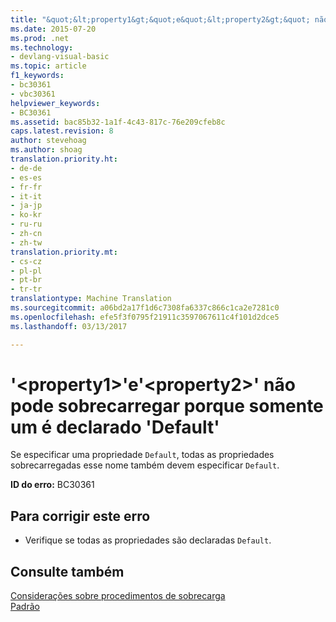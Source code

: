 ```yaml
---
title: "&quot;&lt;property1&gt;&quot;e&quot;&lt;property2&gt;&quot; não pode sobrecarregar porque somente um é declarado &quot;Default&quot; | Documentos do Microsoft"
ms.date: 2015-07-20
ms.prod: .net
ms.technology:
- devlang-visual-basic
ms.topic: article
f1_keywords:
- bc30361
- vbc30361
helpviewer_keywords:
- BC30361
ms.assetid: bac85b32-1a1f-4c43-817c-76e209cfeb8c
caps.latest.revision: 8
author: stevehoag
ms.author: shoag
translation.priority.ht:
- de-de
- es-es
- fr-fr
- it-it
- ja-jp
- ko-kr
- ru-ru
- zh-cn
- zh-tw
translation.priority.mt:
- cs-cz
- pl-pl
- pt-br
- tr-tr
translationtype: Machine Translation
ms.sourcegitcommit: a06bd2a17f1d6c7308fa6337c866c1ca2e7281c0
ms.openlocfilehash: efe5f3f0795f21911c3597067611c4f101d2dce5
ms.lasthandoff: 03/13/2017

---
```

# <a name="39ltproperty1gt39-and-39ltproperty2gt39-cannot-overload-each-other-because-only-one-is-declared-39default39"></a>'&lt;property1&gt;'e'&lt;property2&gt;' não pode sobrecarregar porque somente um é declarado 'Default'
Se especificar uma propriedade `Default`, todas as propriedades sobrecarregadas esse nome também devem especificar `Default`.  
  
 **ID do erro:** BC30361  
  
## <a name="to-correct-this-error"></a>Para corrigir este erro  
  
-   Verifique se todas as propriedades são declaradas `Default`.  
  
## <a name="see-also"></a>Consulte também  
 [Considerações sobre procedimentos de sobrecarga](../../visual-basic/programming-guide/language-features/procedures/considerations-in-overloading-procedures.md)   
 [Padrão](../../visual-basic/language-reference/modifiers/default.md)
